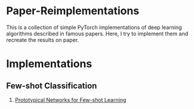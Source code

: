 # Paper-Reimplementations
This is a collection of simple PyTorch implementations of deep learning algorithms described in famous papers. Here, I try to implement them and recreate the results on paper.
# Implementations
## Few-shot Classification
1. [Prototypical Networks for Few-shot Learning](https://arxiv.org/abs/1703.0517)
